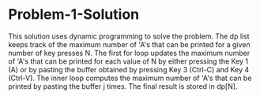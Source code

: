 # Problem-1-Solution

This solution uses dynamic programming to solve the problem. The dp list keeps track of the maximum number of 'A's that can be printed for a given number of key presses N. The first for loop updates the maximum number of 'A's that can be printed for each value of N by either pressing the Key 1 (A) or by pasting the buffer obtained by pressing Key 3 (Ctrl-C) and Key 4 (Ctrl-V). The inner loop computes the maximum number of 'A's that can be printed by pasting the buffer j times. The final result is stored in dp[N].